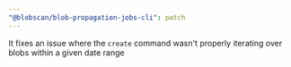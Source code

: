 ```yaml
---
"@blobscan/blob-propagation-jobs-cli": patch
---
```


It fixes an issue where the `create` command wasn't properly iterating over blobs within a given date range
